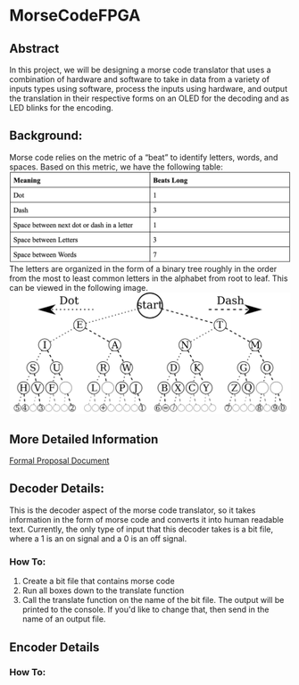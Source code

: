 # MorseCodeFPGA

## Abstract
In this project, we will be designing a morse code translator that uses a combination of hardware and software to take in data from a variety of inputs types using software, process the inputs using hardware, and output the translation in their respective forms on an OLED for the decoding and as LED blinks for the encoding.

## Background:
Morse code relies on the metric of a “beat” to identify letters, words, and spaces. Based on this metric, we have the following table:
![Table of the true beat lengths for a symbol](/read_me_refs/beat_table.png)
The letters are organized in the form of a binary tree roughly in the order from the most to least common letters in the alphabet from root to leaf. This can be viewed in the following image.
![Binary tree of the morse code letters](/read_me_refs/morse_code_translator.png)

## More Detailed Information
[Formal Proposal Document](https://docs.google.com/document/d/1Nj2nfRw68O-NiOnoTTRfmW-j80fDnC_wfzZ5VHfgZU8/edit?usp=sharing)

## Decoder Details:
This is the decoder aspect of the morse code translator, so it takes information in the form of morse code and
converts it into human readable text. Currently, the only type of input that this decoder takes is a bit file, 
where a 1 is an on signal and a 0 is an off signal. 

### How To:
1) Create a bit file that contains morse code
2) Run all boxes down to the translate function
3) Call the translate function on the name of the bit file. The output will be printed to the console. If you'd like to change that, then send in the name of an output file.

## Encoder Details

### How To: